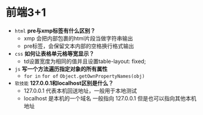 # 前端3+1 
- `html`  **pre与xmp标签有什么区别？**
  - xmp 会把内部包裹的html片段当做字符串输出
  - pre标签，会保留文本内部的空格换行格式输出
- `css`   **如何让表格单元格等宽显示？**
  - td设置宽度为相同的值并且设置table-layout: fixed;
- `js`    **写一个方法遍历指定对象的所有属性**
  - `for in`  `for of` `Object.getOwnPropertyNames(obj)`
- `软技能` **127.0.0.1和localhost区别是什么？**
  - 127.0.0.1 代表本机回送地址，一般用于本地测试
  - localhost 是本机的一个域名 一般指向 127.0.0.1 但是也可以指向其他本机地址